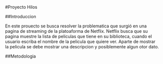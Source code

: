 #Proyecto Hilos

##Introduccion

En este prouecto se busca resolver la problematica que surgió en una pagina de streaming de la platoaforma de Netflix.
Netflix busca que su pagina muestre la lista de peliculas que tiene en su biblioteca, cuando el usuario escriba el nombre de la pelicula que quiere ver.
Aparte de mostrar la pelicula se debe mostrar una descripcion y posiblemente algun otor dato.


##Metodologia
